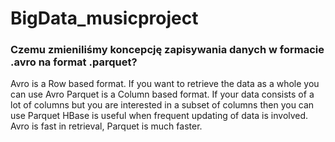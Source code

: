 # BigData_musicproject

### Czemu zmieniliśmy koncepcję zapisywania danych w formacie .avro na format .parquet?
Avro is a Row based format. If you want to retrieve the data as a whole you can use Avro
Parquet is a Column based format. If your data consists of a lot of columns but you are interested in a subset of columns then you can use Parquet
HBase is useful when frequent updating of data is involved. Avro is fast in retrieval, Parquet is much faster.
